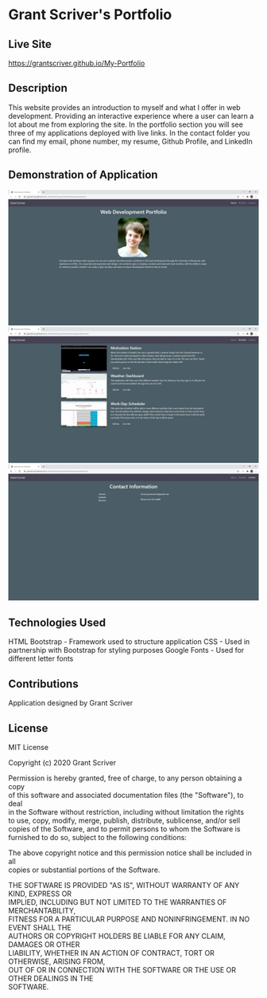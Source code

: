 # Grant Scriver's Portfolio

## Live Site

https://grantscriver.github.io/My-Portfolio

## Description

This website provides an introduction to myself and what I offer in web development. Providing an interactive experience where a user can learn a lot about me from exploring the site. In the portfolio section you will see three of my applications deployed with live links. In the contact folder you can find my email, phone number, my resume, Github Profile, and LinkedIn profile.

## Demonstration of Application

![About Me Page](./Assets/Portfolioscreenshot1.jpg)
![Portfolio Page](./Assets/Portfolioscreenshot2.jpg)
![Contact Page](./Assets/Portfolioscreenshot3.jpg)

## Technologies Used

HTML
Bootstrap - Framework used to structure application
CSS - Used in partnership with Bootstrap for styling purposes
Google Fonts - Used for different letter fonts

## Contributions

Application designed by Grant Scriver

## License

MIT License

Copyright (c) 2020 Grant Scriver

Permission is hereby granted, free of charge, to any person obtaining a copy  
of this software and associated documentation files (the "Software"), to deal  
in the Software without restriction, including without limitation the rights  
to use, copy, modify, merge, publish, distribute, sublicense, and/or sell  
copies of the Software, and to permit persons to whom the Software is  
furnished to do so, subject to the following conditions:

The above copyright notice and this permission notice shall be included in all  
copies or substantial portions of the Software.

THE SOFTWARE IS PROVIDED "AS IS", WITHOUT WARRANTY OF ANY KIND, EXPRESS OR  
IMPLIED, INCLUDING BUT NOT LIMITED TO THE WARRANTIES OF MERCHANTABILITY,  
FITNESS FOR A PARTICULAR PURPOSE AND NONINFRINGEMENT. IN NO EVENT SHALL THE  
AUTHORS OR COPYRIGHT HOLDERS BE LIABLE FOR ANY CLAIM, DAMAGES OR OTHER  
LIABILITY, WHETHER IN AN ACTION OF CONTRACT, TORT OR OTHERWISE, ARISING FROM,  
OUT OF OR IN CONNECTION WITH THE SOFTWARE OR THE USE OR OTHER DEALINGS IN THE  
SOFTWARE.
